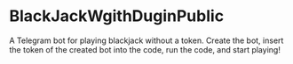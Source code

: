 # BlackJackWgithDuginPublic
A Telegram bot for playing blackjack without a token.
Create the bot, insert the token of the created bot into the code, run the code, and start playing!
